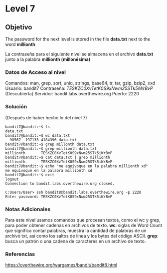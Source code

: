 # Level 7
## Objetivo
The password for the next level is stored in the file **data.txt** next to the word **millionth**

La contraseña para el siguiente nivel se almacena en el archivo **data.txt** junto a la palabra **millionth (millonésima)**
### Datos de Acceso al nivel
Comandos: man, grep, sort, uniq, strings, base64, tr, tar, gzip, bzip2, xxd
Usuario: bandit7
Contraseña: *TESKZC0XvTetK0S9xNwm25STk5iWrBvP* (Descubierta)
Servidor: bandit.labs.overthewire.org
Puerto: 2220
### Solución
(Después de haber hecho lo del nivel 7)
```
bandit7@bandit:~$ ls
data.txt
bandit7@bandit:~$ wc data.txt
  98567  197133 4184396 data.txt
bandit7@bandit:~$ grep millonth data.txt
bandit7@bandit:~$ grep millionth data.txt
millionth       TESKZC0XvTetK0S9xNwm25STk5iWrBvP
bandit7@bandit:~$ cat data.txt | grep millionth
millionth       TESKZC0XvTetK0S9xNwm25STk5iWrBvP
bandit7@bandit:~$ echo "me equivoque en la palabra millionth xd"
me equivoque en la palabra millionth xd
bandit7@bandit:~$ exit
logout
Connection to bandit.labs.overthewire.org closed.

C:Users/User> ssh bandit8@bandit.labs.overthewire.org -p 2220
Enter password: TESKZC0XvTetK0S9xNwm25STk5iWrBvP
```
### Notas Adicionales
Para este nivel usamos comandos que procesan textos, como el wc y grep, para poder obtener cadenas en archivos de texto. 
**wc**: siglas de Word Count que significa contar palabras, muestra la cantidad de palabras de un archivo txt, así como los saltos de línea y los bytes del código ASCII.
**grep**: busca un patrón o una cadena de caracteres en un archivo de texto.
### Referencias
https://overthewire.org/wargames/bandit/bandit8.html